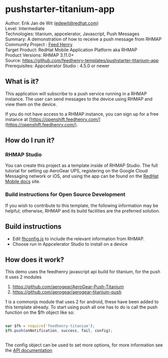 # pushstarter-titanium-app

Author: Erik Jan de Wit (edewit@redhat.com)     
Level: Intermediate  
Technologies: titanium, appcelerator, Javascript, Push Messages  
Summary: A demonstration of how to receive a push message from RHMAP  
Community Project : [Feed Henry](http://feedhenry.org/)  
Target Product: RedHat Mobile Application Platform aka RHMAP    
Product Versions: RHMAP 3.11.0+   
Source: https://github.com/feedhenry-templates/pushstarter-titanium-app  
Prerequisites: Appcelerator Studio :  4.5.0 or newer

## What is it?

This application will subscribe to a push service running in a RHMAP instance. The user can send messages to the device using RHMAP and view them on the device.  

If you do not have access to a RHMAP instance, you can sign up for a free instance at [https://openshift.feedhenry.com/](https://openshift.feedhenry.com/).

## How do I run it?  

### RHMAP Studio

You can create this project as a template inside of RHMAP Studio. The full tutorial for setting up AeroGear UPS, registering on the Google Cloud Messaging network or iOS, and using the app can be found on the [RedHat Mobile docs](http://docs.feedhenry.com/v3/guides/using_push_notifications.html) site.  

### Build instructions for Open Source Development
If you wish to contribute to this template, the following information may be helpful; otherwise, RHMAP and its build facilities are the preferred solution.

## Build instructions
 * Edit [fhconfig.js](app/lib/fhconfig.js) to include the relevant information from RHMAP.  
 * Choose run in Appcelerator Studio to install on a device  
 
## How does it work?

This demo uses the feedhenry javascript api build for titanium, for the push it uses 2 modules
1. https://github.com/aerogear/AeroGear-Push-Titanium
2. https://github.com/aerogear/aerogear-titanium-push

1 is a commonjs module that uses 2 for android, these have been added to this template already.
To start using push all one has to do is call the push function on the $fh object like so: 

```js

var $fh = require('feedhenry-titanium');
$fh.push(onNotification, success, fail, config);
    
```

The config object can be used to set more options, for more information see the [API documentation](http://docs.feedhenry.com/v3/api/api_push.html)